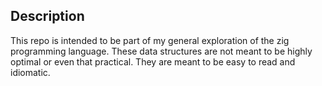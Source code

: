 ## Description

This repo is intended to be part of my general exploration of the zig programming language.
These data structures are not meant to be highly optimal or even that practical. They are meant to be easy to read and idiomatic.
